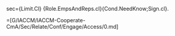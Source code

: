 sec={Limit.Cl} {Role.EmpsAndReps.cl}{Cond.NeedKnow;Sign.cl}.

=[G/IACCM/IACCM-Cooperate-CmA/Sec/Relate/Conf/Engage/Access/0.md]
